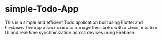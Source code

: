 # simple-Todo-App
This is a simple and efficient Todo application built using Flutter and Firebase. The app allows users to manage their tasks with a clean, intuitive UI and real-time synchronization across devices using Firebase.
